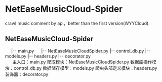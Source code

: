 # NetEaseMusicCloud-Spider
crawl music comment by api，better than the first version(WYYCloud).

<div>
<h2>NetEaseMusicCloud-Spider</h2>
      |-- main.py
      |-- NetEaseMusicCloudSpider.py
      |-- control_db.py
      |-- models.py
      |-- headers.py
      |-- decorator.py
</div>
      
主入口：main.py
爬取模块：NetEaseMusicCloudSpider.py
数据库操作模块：control_db.py
数据储存模型：models.py
爬虫头部定义模块：headers.py
装饰器：decorator.py
